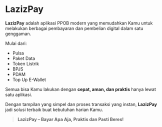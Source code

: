 # LazizPay

**LazizPay** adalah aplikasi PPOB modern yang memudahkan Kamu untuk melakukan berbagai pembayaran dan pembelian digital dalam satu genggaman.  

Mulai dari:  
- Pulsa  
- Paket Data  
- Token Listrik  
- BPJS  
- PDAM  
- Top Up E-Wallet  

Semua bisa Kamu lakukan dengan **cepat, aman, dan praktis** hanya lewat satu aplikasi.  

Dengan tampilan yang simpel dan proses transaksi yang instan, **LazizPay** jadi solusi terbaik buat kebutuhan harian Kamu.  

> **LazizPay – Bayar Apa Aja, Praktis dan Pasti Beres!**
